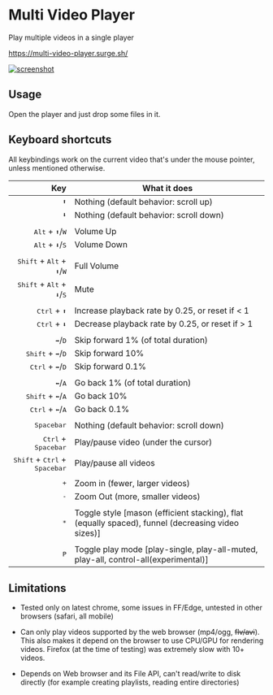
# Multi Video Player

Play multiple videos in a single player

https://multi-video-player.surge.sh/

[![screenshot](https://i.imgur.com/AFioixGm.jpg)](https://gfycat.com/SpiritedUglyIrrawaddydolphin)

## Usage

Open the player and just drop some files in it.

## Keyboard shortcuts

All keybindings work on the current video that's under the mouse pointer, unless mentioned otherwise.

| Key | What it does
| ---: |---
| <kbd>⬆</kbd> | Nothing (default behavior: scroll up)
| <kbd>⬇</kbd> | Nothing  (default behavior: scroll down)
||
| <kbd>Alt</kbd> + <kbd>⬆</kbd>/<kbd>W</kbd> | Volume Up
| <kbd>Alt</kbd> + <kbd>⬇</kbd>/<kbd>S</kbd> | Volume Down
||
| <kbd>Shift</kbd> + <kbd>Alt</kbd> + <kbd>⬆</kbd>/<kbd>W</kbd> | Full Volume
| <kbd>Shift</kbd> + <kbd>Alt</kbd> + <kbd>⬇</kbd>/<kbd>S</kbd> | Mute
||
| <kbd>Ctrl</kbd> + <kbd>⬆</kbd> | Increase playback rate by 0.25, or reset if < 1
| <kbd>Ctrl</kbd> + <kbd>⬇</kbd> | Decrease playback rate by 0.25, or reset if > 1
||
| <kbd>➡</kbd>/<kbd>D</kbd> | Skip forward 1% (of total duration)
| <kbd>Shift</kbd> + <kbd>➡</kbd>/<kbd>D</kbd> | Skip forward 10%
| <kbd>Ctrl</kbd> + <kbd>➡</kbd>/<kbd>D</kbd> | Skip forward 0.1%
||
| <kbd>⬅</kbd>/<kbd>A</kbd> | Go back 1% (of total duration)
| <kbd>Shift</kbd> + <kbd>⬅</kbd>/<kbd>A</kbd> | Go back 10%
| <kbd>Ctrl</kbd> + <kbd>⬅</kbd>/<kbd>A</kbd> | Go back 0.1%
||
| <kbd>Spacebar</kbd> | Nothing (default behavior: scroll down)
| <kbd>Ctrl</kbd> + <kbd>Spacebar</kbd> | Play/pause video (under the cursor)
| <kbd>Shift</kbd> + <kbd>Ctrl</kbd> + <kbd>Spacebar</kbd> | Play/pause all videos
||
| <kbd>+</kbd> | Zoom in (fewer, larger videos)
| <kbd>-</kbd> | Zoom Out (more, smaller videos)
||
| <kbd>*</kbd> | Toggle style [mason (efficient stacking), flat (equally spaced), funnel (decreasing video sizes)]
||
| <kbd>P</kbd> | Toggle play mode [play-single, play-all-muted, play-all, control-all(experimental)]

## Limitations

* Tested only on latest chrome, some issues in FF/Edge, untested in other browsers (safari, all mobile)

* Can only play videos supported by the web browser (mp4/ogg, <strike>flv/avi</strike>). This also makes it depend on the browser to use CPU/GPU for rendering videos. Firefox (at the time of testing) was extremely slow with 10+ videos.

* Depends on Web browser and its File API, can't read/write to disk directly (for example creating playlists, reading entire directories)
